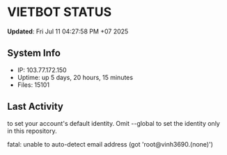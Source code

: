# VIETBOT STATUS
**Updated**: Fri Jul 11 04:27:58 PM +07 2025

## System Info
- IP: 103.77.172.150
- Uptime: up 5 days, 20 hours, 15 minutes
- Files: 15101

## Last Activity

to set your account's default identity.
Omit --global to set the identity only in this repository.

fatal: unable to auto-detect email address (got 'root@vinh3690.(none)')

